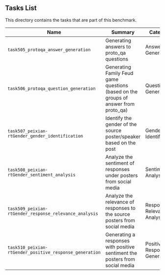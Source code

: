 ## Tasks List 

This directory contains the tasks that are part of this benchmark. 


Name | Summary | Category
---- | ----------- | --------
`task505_protoqa_answer_generation` | Generating answers to proto_qa questions | Answer Generation
`task506_protoqa_question_generation` | Generating Family Feud game questions (based on the groups of answer from proto_qa) | Question Generation  
`task507_peixian-rtGender_gender_identification` | Identify the gender of the source poster/speaker based on the post | Gender Identification
`task508_peixian-rtGender_sentiment_analysis` | Analyze the sentiment of responses under posters from social media | Sentiment Analysis
`task509_peixian-rtGender_response_relevance_analysis` | Analyze the relevance of responses to the source posters from social media | Response Relevance Analysis
`task510_peixian-rtGender_positive_response_generation` | Generating a responses with positive sentiment the posters from social media | Positive Response Generation